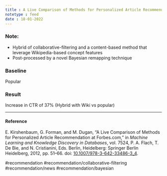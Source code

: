 ```yaml
---
title : A Live Comparison of Methods for Personalized Article Recommendation at Forbes
notetype : feed
date : 18-01-2022
---
```




### Note:
- Hybrid of collaborative-filtering and a content-based method that leverage Wikipedia-based concept features
- Post-processed by a novel Bayesian remapping technique

### Baseline

Popular



### Result

Increase in CTR of 37% (Hybrid with Wiki vs popular)


---

#### Reference

E. Kirshenbaum, G. Forman, and M. Dugan, “A Live Comparison of Methods for Personalized Article Recommendation at Forbes.com,” in _Machine Learning and Knowledge Discovery in Databases_, vol. 7524, P. A. Flach, T. De Bie, and N. Cristianini, Eds. Berlin, Heidelberg: Springer Berlin Heidelberg, 2012, pp. 51–66. doi: [10.1007/978-3-642-33486-3_4](https://doi.org/10.1007/978-3-642-33486-3_4).


#recommendation #recommendation/collaborative-filtering #recommendation/news  #recommendation/bayesian